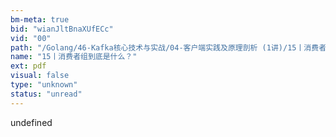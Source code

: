 ```yaml
---
bm-meta: true
bid: "wianJltBnaXUfECc"
vid: "00"
path: "/Golang/46-Kafka核心技术与实战/04-客户端实践及原理剖析 (1讲)/15丨消费者组到底是什么？.pdf"
name: "15丨消费者组到底是什么？"
ext: pdf
visual: false
type: "unknown"
status: "unread"
---
```

undefined